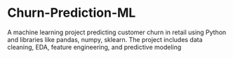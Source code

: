# Churn-Prediction-ML
A machine learning project predicting customer churn in retail using Python and libraries like pandas, numpy, sklearn. The project includes data cleaning, EDA, feature engineering, and predictive modeling
